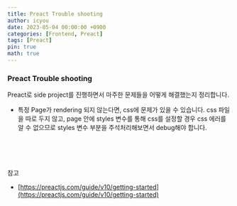 ```yaml
---
title: Preact Trouble shooting
author: icyou
date: 2023-05-04 00:00:00 +0900
categories: [Frontend, Preact]
tags: [Preact]
pin: true
math: true
---
```


### Preact Trouble shooting
Preact로 side project를 진행하면서 마주한 문제들을 어떻게 해결했는지 정리합니다.
  
- 특정 Page가 rendering 되지 않는다면, css에 문제가 있을 수 있습니다. css 파일을 따로 두지 않고, page 안에 styles 변수를 통해 css를 설정할 경우 css 에러를 알 수 없으므로 styles 변수 부분을 주석처리해보면서 debug해야 합니다.


<br/><br/><br/><br/>
참고 
- [https://preactjs.com/guide/v10/getting-started](https://preactjs.com/guide/v10/getting-started)